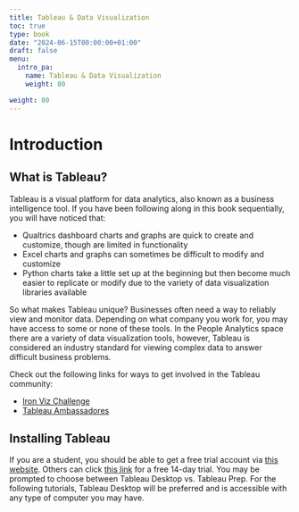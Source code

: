 ```yaml
---
title: Tableau & Data Visualization
toc: true
type: book
date: "2024-06-15T00:00:00+01:00"
draft: false
menu:
  intro_pa:
    name: Tableau & Data Visualization
    weight: 80

weight: 80
---
```


# Introduction

## What is Tableau?

Tableau is a visual platform for data analytics, also known as a business intelligence tool. If you have been following along in this book sequentially, you will have noticed that: 
- Qualtrics dashboard charts and graphs are quick to create and customize, though are limited in functionality
- Excel charts and graphs can sometimes be difficult to modify and customize 
- Python charts take a little set up at the beginning but then become much easier to replicate or modify due to the variety of data visualization libraries available

So what makes Tableau unique? Businesses often need a way to reliably view and monitor data. Depending on what company you work for, you may have access to some or none of these tools. In the People Analytics space there are a variety of data visualization tools, however, Tableau is considered an industry standard for viewing complex data to answer difficult business problems. 

Check out the following links for ways to get involved in the Tableau community: 
- [Iron Viz Challenge](https://www.tableau.com/blog/top-3-visualizations-iron-viz-student-edition-2024#:~:text=Since%202019%2C%20Tableau%20has%20hosted,the%20larger%20Iron%20Viz%20competition)
- [Tableau Ambassadores](https://www.tableau.com/community/community-leaders/ambassadors)

## Installing Tableau

If you are a student, you should be able to get a free trial account via [this website](https://www.tableau.com/academic/students). Others can click [this link](https://www.tableau.com/tft/activation) for a free 14-day trial. You may be prompted to choose between Tableau Desktop vs. Tableau Prep. For the following tutorials, Tableau Desktop will be preferred and is accessible with any type of computer you may have. 